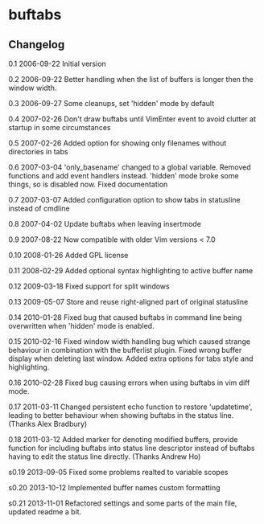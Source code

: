 buftabs
=======

Changelog
---------

0.1   2006-09-22  Initial version 

0.2   2006-09-22  Better handling when the list of buffers is longer then the
                  window width.

0.3   2006-09-27  Some cleanups, set 'hidden' mode by default

0.4   2007-02-26  Don't draw buftabs until VimEnter event to avoid clutter at
                  startup in some circumstances

0.5   2007-02-26  Added option for showing only filenames without directories
                  in tabs

0.6   2007-03-04  'only_basename' changed to a global variable.  Removed
                  functions and add event handlers instead.  'hidden' mode 
                  broke some things, so is disabled now. Fixed documentation

0.7   2007-03-07  Added configuration option to show tabs in statusline
                  instead of cmdline

0.8   2007-04-02  Update buftabs when leaving insertmode

0.9   2007-08-22  Now compatible with older Vim versions < 7.0

0.10  2008-01-26  Added GPL license

0.11  2008-02-29  Added optional syntax highlighting to active buffer name

0.12  2009-03-18  Fixed support for split windows

0.13  2009-05-07  Store and reuse right-aligned part of original statusline

0.14  2010-01-28  Fixed bug that caused buftabs in command line being
                  overwritten when 'hidden' mode is enabled.

0.15  2010-02-16  Fixed window width handling bug which caused strange
                  behaviour in combination with the bufferlist plugin.
                  Fixed wrong buffer display when deleting last window.
                  Added extra options for tabs style and highlighting.

0.16  2010-02-28  Fixed bug causing errors when using buftabs in vim
                  diff mode.

0.17  2011-03-11  Changed persistent echo function to restore 'updatetime',
                  leading to better behaviour when showing buftabs in the
                  status line. (Thanks Alex Bradbury)

0.18  2011-03-12  Added marker for denoting modified buffers, provide
                  function for including buftabs into status line descriptor
                  instead of buftabs having to edit the status line directly.
                  (Thanks Andrew Ho)

s0.19 2013-09-05  Fixed some problems realted to variable scopes

s0.20 2013-10-12  Implemented buffer names custom formatting

s0.21 2013-11-01  Refactored settings and some parts of the main file,
                  updated readme a bit.
